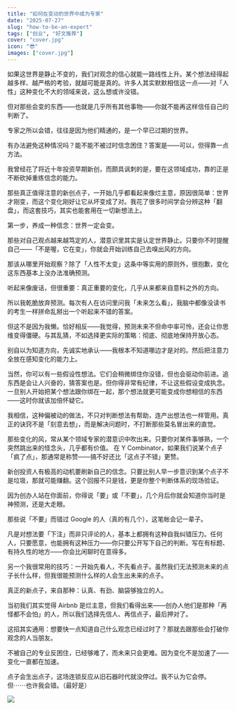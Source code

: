 ```yaml
---
title: "如何在变动的世界中成为专家"
date: "2025-07-27"
slug: "how-to-be-an-expert"
tags: ["创业", "好文推荐"]
cover: "cover.jpg"
icon: "😎"
images: ["cover.jpg"]
---
```

如果这世界是静止不变的，我们对观念的信心就能一路线性上升。某个想法经得起越多样、越严格的考验，就越可能是真的。许多人其实默默相信这一点——对「人性」这种变化不大的领域来说，这么想或许没错。



但对那些会变的东西——也就是几乎所有其他事物——你就不能再这样信任自己的判断了。



专家之所以会错，往往是因为他们精通的，是一个早已过期的世界。



有办法避免这种情况吗？能不能不被过时信念困住？答案是——可以，但得靠一点方法。



我曾经花了将近十年投资早期新创，而颇具讽刺的是，要在这领域成功，靠的正是不断砍掉重练信念的能力。



那些真正值得注意的新创点子，一开始几乎都看起来像烂主意，原因很简单：世界才刚变，而这个变化刚好让它从坏变成了对。我花了很多时间学会分辨这种「翻盘」，而这套技巧，其实也能套用在一切新想法上。



第一步，养成一种信念：世界一定会变。



那些对自己观点越来越笃定的人，潜意识里其实是认定世界静止。只要你不时提醒自己——「不是喔，它在变」，你就会开始训练自己去嗅出风的方向。



那该从哪里开始观察？除了「人性不太变」这条中等实用的原则外，很抱歉，变化这东西基本上没办法准确预测。



听起来像废话，但很重要：真正重要的变化，几乎从来都来自意料之外的方向。



所以我乾脆放弃预测。每次有人在访问里问我「未来怎么看」，我脑中都像没读书的考生一样拼命乱掰出一个听起来不错的答案。



但这不是因为我懒。恰好相反——我觉得，预测未来不但命中率可怜，还会让你思维变得僵硬。与其乱猜，不如选择更实际的策略：彻底、彻底地保持开放心态。



别自以为知道方向，先诚实地承认——我根本不知道哪边才是对的。然后把注意力全放在感知变化的能力上。



当然，你可以有一些假设性想法。它们会稍微绑住你没错，但也会驱动你前进。追东西是会让人兴奋的，猜答案也是。但你得非常有纪律，不让这些假设变成执念。
一旦别人开始把某个想法跟你绑在一起，那个想法就更可能变成你想相信的东西——这时你就该加倍怀疑它。



我相信，这种偏被动的做法，不只对判断想法有帮助，连产出想法也一样管用。真正的诀窍不是「刻意去想」，而是解决问题时，不打断那些莫名冒出来的直觉。



那些变化的风，常从某个领域专家的潜意识中吹出来。只要你对某件事够熟，一个突然跳出来的怪念头，几乎都有价值。
在 Y Combinator，如果我们说某个点子「疯了点」，那通常是称赞——搞不好还比「这点子不错」更赞。



新创投资人有极高的动机要刷新自己的信念。只要比别人早一步意识到某个点子不是垃圾，那就可能赚翻。这个回报不只是钱，更是你整个判断体系的现场验证。



因为创办人站在你面前，你得说「要」或「不要」，几个月后你就会知道你当时是神预测，还是大走眼。



那些说「不要」而错过 Google 的人（真的有几个），这笔帐会记一辈子。



凡是对想法要「下注」而非只评论的人，基本上都拥有这种自我纠错压力。任何人，只要愿意，也能拥有这种压力——你只要公开写下自己的判断。写在有标题、有持久性的地方——你会比闲聊时在意得多。



另一个我很常用的技巧：一开始先看人，不先看点子。虽然我们无法预测未来的点子长什么样，但我很能预测什么样的人会生出未来的点子。



真正的新点子，来自那种：认真、有劲、脑袋够独立的人。



当初我们其实觉得 Airbnb 是烂主意，但我们看得出来——创办人他们是那种「再怪都不会怕」的人，所以我们选择先信人、再信点子，最后押对了。



这招其实通用：想要快一点知道自己什么观念已经过时了？那就去跟那些会打破你观念的人当朋友。



不被自己的专业反困住，已经够难了，而未来只会更难。因为变化不是加速了——变化一直都在加速。



点子会生出点子，这场连锁反应从旧石器时代就没停过。我不认为它会停。
但⋯⋯也许我会错。（最好是）




![](https://prod-files-secure.s3.us-west-2.amazonaws.com/112d0858-5090-4d34-a606-b75eb8d65fd2/46476355-9cf3-4e99-9b7a-3531bc426380/1000202064.png?X-Amz-Algorithm=AWS4-HMAC-SHA256&X-Amz-Content-Sha256=UNSIGNED-PAYLOAD&X-Amz-Credential=ASIAZI2LB466TNNXGV7C%2F20250925%2Fus-west-2%2Fs3%2Faws4_request&X-Amz-Date=20250925T094507Z&X-Amz-Expires=3600&X-Amz-Security-Token=IQoJb3JpZ2luX2VjEOj%2F%2F%2F%2F%2F%2F%2F%2F%2F%2FwEaCXVzLXdlc3QtMiJHMEUCIQD1vZViHr9j7uRONuwH%2BDpxF5AdaH6%2BPI7PvYwWBPn9UAIgFraQSJQzpfIGwQHOLVy2UNgpvICy%2FI4SLTrbHCkBA9Qq%2FwMIcRAAGgw2Mzc0MjMxODM4MDUiDPti%2FJ2BXFU1SZ%2BafircAwhdLqukRjYyyLYQVi227EOvsz0QmuN8i%2BdvtL4VwnBBP%2F%2Bs9DNv0hYMN1Royxrl7xL3n7XZYhRoMj5puZLonkrSzn42JUEH%2FYZBW4VoaTbohnnjbCjLy9chuCtbNnV877PJXAZQx1Diax%2FRZmH1X%2BpFkklRO%2FbV4iTd85CjSxFruy8S5k0jsOyLmVmHjp9x8dtuFFgn0br4CwsxC6hXlsXdFcAz%2BK1cGxLnwm286tJHedCzdYukInWe0N%2FYtO0hNO73d%2FXMVcPSKszlg%2F%2FCcQQdO5IFbAWLLY4sISJp%2Ft8LlvVFQjxPdUMM29iagU%2BcnU%2FUX1rpwZqzmqkLIHmjujnEB9cyiFopisOoYN4u7FmedLhByS88NlWDhwGr6ByyDTytEVY0Ucmra4pPLIscLvu1W84pudS4EuUeRf5aKfjZDZpaeBCBYVia%2BPZpwOwvHH1Cr6h5JveTFhfFOVQJVAU32M9TwkW4T9XXhcpVJRinbuDJ4yqA3hPiHuWaEl27ughq70sY5RkDcwS8Mt0ac6gv8KOarxMhB%2BzRAeElkyj%2BCLnWCAk%2FzvIXzOFKtfTee0qRyNbRJRSFgxArtHPCxDBardPRhXWcv4zF0qdh5NNZss%2BlLXVYocuJ4f%2BXMODy08YGOqUBtD1cswYKAvTWK4mWXBmJ%2B0PzNFWRntRrh9KEyu5Y%2FQqUPptJS3pQsGXk9%2FHNQ2k3nw5G6Nf6IuX%2BUSRKqqCjuKTsxn3Am4kcqJSDdMrnqUz6zqzO9VI0C8UbCkRJ0ZIK8cD99Dx1UrYuIoBcQeGzgHobLQ7IM72UvZCoPyKtnaQX1WIHkfK7W%2ByMuE6A0DChoZ12yNJK1%2BQN7GiLA%2FOyIK2o7FVh&X-Amz-Signature=9282d5e57d5d6c6196ae7a1c2a669923c1305eed916dd7627b212a4a70ba71d3&X-Amz-SignedHeaders=host&x-amz-checksum-mode=ENABLED&x-id=GetObject)

